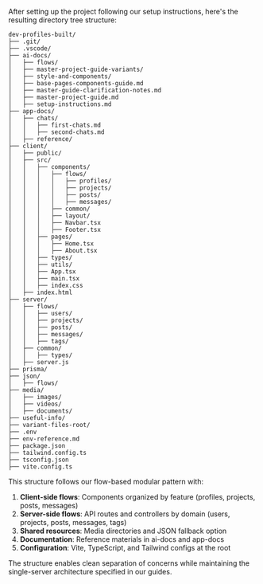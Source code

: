 After setting up the project following our setup instructions, here's the resulting directory tree structure:

```
dev-profiles-built/
├── .git/
├── .vscode/
├── ai-docs/
│   ├── flows/
│   ├── master-project-guide-variants/
│   ├── style-and-components/
│   ├── base-pages-components-guide.md
│   ├── master-guide-clarification-notes.md
│   ├── master-project-guide.md
│   ├── setup-instructions.md
├── app-docs/
│   ├── chats/
│   │   ├── first-chats.md
│   │   ├── second-chats.md
│   ├── reference/
├── client/
│   ├── public/
│   ├── src/
│   │   ├── components/
│   │   │   ├── flows/
│   │   │   │   ├── profiles/
│   │   │   │   ├── projects/
│   │   │   │   ├── posts/
│   │   │   │   ├── messages/
│   │   │   ├── common/
│   │   │   ├── layout/
│   │   │   ├── Navbar.tsx
│   │   │   ├── Footer.tsx
│   │   ├── pages/
│   │   │   ├── Home.tsx
│   │   │   ├── About.tsx
│   │   ├── types/
│   │   ├── utils/
│   │   ├── App.tsx
│   │   ├── main.tsx
│   │   ├── index.css
│   ├── index.html
├── server/
│   ├── flows/
│   │   ├── users/
│   │   ├── projects/
│   │   ├── posts/
│   │   ├── messages/
│   │   ├── tags/
│   ├── common/
│   │   ├── types/
│   ├── server.js
├── prisma/
├── json/
│   ├── flows/
├── media/
│   ├── images/
│   ├── videos/
│   ├── documents/
├── useful-info/
├── variant-files-root/
├── .env
├── env-reference.md
├── package.json
├── tailwind.config.ts
├── tsconfig.json
├── vite.config.ts
```

This structure follows our flow-based modular pattern with:

1. **Client-side flows**: Components organized by feature (profiles, projects, posts, messages)
2. **Server-side flows**: API routes and controllers by domain (users, projects, posts, messages, tags)
3. **Shared resources**: Media directories and JSON fallback option
4. **Documentation**: Reference materials in ai-docs and app-docs
5. **Configuration**: Vite, TypeScript, and Tailwind configs at the root

The structure enables clean separation of concerns while maintaining the single-server architecture specified in our guides.
